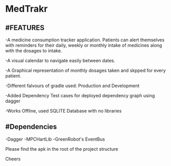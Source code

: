 # MedTrakr

#FEATURES
----------------------------------------------------------------------------------------------------------------------------

-A medicine consumption tracker application. Patients can alert themselves with reminders for their daily, weekly or monthly intake of medicines along with the dosages to intake.

-A visual calendar to navigate easily between dates.

-A Graphical representation of monthly dosages taken and skpped for every patient.

-Different falvours of gradle used: Production and Development

-Added Dependency Test cases for deployed dependency graph using dagger

-Works Offline, used SQLITE Database with no libraries


#Dependencies
----------------------------------------------------------------------------------------------------------------------------

-Dagger
-MPCHartLib
-GreenRobot's EventBus

Please find the apk in the root of the project structure

Cheers
